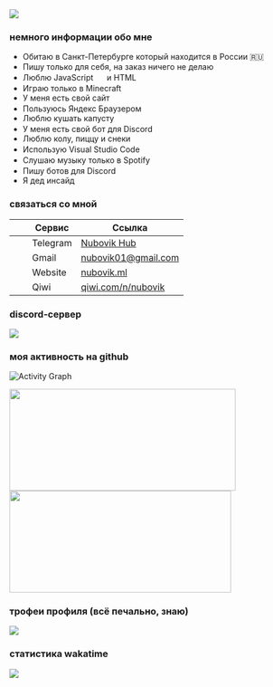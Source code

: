 <img src="https://cdn.discordapp.com/attachments/754717585534353519/953779377756323900/Nikita.png">

### немного информации обо мне
- Обитаю в Санкт-Петербурге который находится в России 🇷🇺
- Пишу только для себя, на заказ ничего не делаю
- Люблю JavaScript <img src="https://nubovik.ml/icons/JavaScript.png" height="16px"> и HTML <img src="https://nubovik.ml/icons/html5.png" height="16px">
- Играю только в Minecraft <img src="https://nubovik.ml/icons/Minecraft.gif" height="16px">
- У меня есть свой сайт
- Пользуюсь Яндекс Браузером <img src="https://nubovik.ml/icons/Yandex_Browser.png" height="16px">
- Люблю кушать капусту
- У меня есть свой бот для Discord <img src="https://nubovik.ml/files/images/logos/flameout.png" height="16px">
- Люблю колу, пиццу и снеки
- Использую Visual Studio Code <img src="https://nubovik.ml/icons/VSC.png" height="16px">
- Слушаю музыку только в Spotify <img src="https://cdn.discordapp.com/attachments/939337526345338911/944754470007488573/Spotify-white.png" height="16px">
- Пишу ботов для Discord <img src="https://nubovik.ml/icons/Discord-white.png" height="16px">
- Я дед инсайд

### связаться со мной
|                |     Сервис     |     Ссылка     |
|:--------------:|----------------|----------------|
| <img src="https://nubovik.ml/icons/Telegram.png" height="16px"> | Telegram | <a href="https://t.me/nubovikhub">Nubovik Hub</a> |
| <img src="https://nubovik.ml/icons/Gmail.png" height="16px"> | Gmail | <a href="mailto:nubovik01@gmail.com">nubovik01@gmail.com</a> |
| <img src="https://nubovik.ml/files/images/icon.png" height="16px"> | Website | <a href="https://nubovik.ml">nubovik.ml</a> |
|  | Qiwi | <a href="https://qiwi.com/n/nubovik">qiwi.com/n/nubovik</a> |


### discord-сервер
<div>
  <a href="https://discord.gg/EJc8UC7yhZ">
    <img src="https://invidget.switchblade.xyz/EJc8UC7yhZ">
  </a>
</div>

### моя активность на github
![Activity Graph](https://activity-graph.herokuapp.com/graph?username=nubovik01&theme=github)

<div>
  <img height="180em" width="400em" src="https://github-readme-stats.vercel.app/api?username=nubovik01&count_private=true&show_icons=true&theme=github_dark&locale=ru"/>
  <img height="180em" width="392em" src="https://github-readme-stats.vercel.app/api/top-langs/?username=nubovik01&langs_count=6&layout=compact&theme=github_dark"/>
</div>

### трофеи профиля (всё печально, знаю)
<img src="https://github-profile-trophy.vercel.app/?username=nubovik01&column=3&theme=onedark"/>

### статистика wakatime
<div>
  <img src="https://github-readme-stats.vercel.app/api/wakatime?username=nubovik&theme=github_dark&locale=ru"/>
</div>
